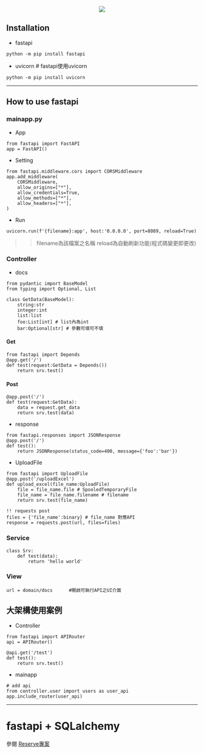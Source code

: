 <p align='center'>
    <img src='https://fastapi.tiangolo.com/img/logo-margin/logo-teal.png'/>
</p>

## Installation
- fastapi
```
python -m pip install fastapi
```
- uvicorn # fastapi使用uvicorn
```
python -m pip install uvicorn
```
--------------------------------------------------
## How to use fastapi
### mainapp.py
-  App
```
from fastapi import FastAPI
app = FastAPI()
```
- Setting
```
from fastapi.middleware.cors import CORSMiddleware
app.add_middleware(
    CORSMiddleware,
    allow_origins=["*"],
    allow_credentials=True,
    allow_methods=["*"],
    allow_headers=["*"],
)
```
- Run
```
uvicorn.run(f'{filename}:app', host:'0.0.0.0', port=8089, reload=True)
```
>> filename為該檔案之名稱   reload為自動刷新功能(程式碼變更即更改)  

### Controller
- docs
```
from pydantic import BaseModel
from typing import Optional, List

class GetData(BaseModel):
    string:str
    integer:int
    list:list
    foo:List[int] # list內為int
    bar:Optional[str] # 參數可填可不填
```

#### Get
```
from fastapi import Depends
@app.get('/')
def test(request:GetData = Depends())
    return srv.test()
```
#### Post
```
@app.post('/')
def test(request:GetData):
    data = request.get_data
    return srv.test(data)
```
- response
```
from fastapi.responses import JSONResponse
@app.post('/')
def test():
    return JSONResponse(status_code=400, message={'foo':'bar'})
```
- UploadFile
```
from fastapi import UploadFile
@app.post('/uploadExcel')
def upload_excel(file_name:UploadFile)
    file = file_name.file # SpooledTemporaryFile
    file_name = file_name.filename # filename
    return srv.test(file_name)

!! requests post
files = {'file_name':binary} # file_name 對應API
response = requests.post(url, files=files)
```

### Service
```
class Srv:
    def test(data):
        return 'hello world'
```
### View
```
url = domain/docs      #開啟可執行API之UI介面
```

## 大架構使用案例
- Controller
```
from fastapi import APIRouter
api = APIRouter()

@api.get('/test')
def test():
    return srv.test()
```

- mainapp
```
# add api
from controller.user import users as user_api
app.include_router(user_api)
```
---- 
# fastapi + SQLalchemy
參閱 [Reserve專案](https://github.com/OwOY/side_project/tree/main/reserve) 
